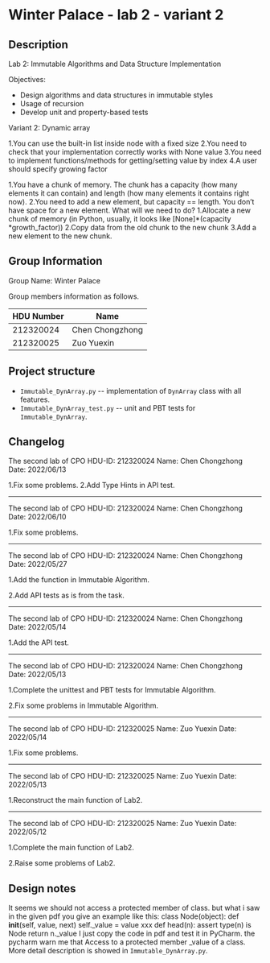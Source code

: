 # Winter Palace - lab 2 - variant 2

## Description

Lab 2: Immutable Algorithms and Data Structure Implementation

Objectives:

- Design algorithms and data structures in immutable styles
- Usage of recursion
- Develop unit and property-based tests

Variant 2:  Dynamic array

1.You can use the built-in list inside node with a fixed size
2.You need to check that your implementation correctly works
with None value
3.You need to implement functions/methods for getting/setting
value by index
4.A user should specify growing factor

1.You have a chunk of memory. The chunk has a capacity
(how many elements it can contain) and length
(how many elements it contains right now).
2.You need to add a new element, but capacity == length.
  You don’t have space for a new element. What will we need to do?
  1.Allocate a new chunk of memory (in Python, usually,
  it looks like [None]*(capacity *growth_factor))
  2.Copy data from the old chunk to the new chunk
  3.Add a new element to the new chunk.

## Group Information

Group Name: Winter Palace

Group members information as follows.

| HDU Number | Name            |
| ---------- | --------------- |
| 212320024  | Chen Chongzhong |
| 212320025  | Zuo Yuexin      |

## Project structure

- `Immutable_DynArray.py` -- implementation of `DynArray` class with all features.
- `Immutable_DynArray_test.py` -- unit and PBT tests for `Immutable_DynArray`.

## Changelog

The second lab of CPO
HDU-ID: 212320024
Name: Chen Chongzhong
Date: 2022/06/13

1.Fix some problems.
2.Add Type Hints in API test.

---

The second lab of CPO
HDU-ID: 212320024
Name: Chen Chongzhong
Date: 2022/06/10

1.Fix some problems.

---

The second lab of CPO
HDU-ID: 212320024
Name: Chen Chongzhong
Date: 2022/05/27

1.Add the function in Immutable Algorithm.

2.Add API tests as is from the task.

---

The second lab of CPO
HDU-ID: 212320024
Name: Chen Chongzhong
Date: 2022/05/14

1.Add the API test.

---

The second lab of CPO
HDU-ID: 212320024
Name: Chen Chongzhong
Date: 2022/05/13

1.Complete the unittest and PBT tests for Immutable Algorithm.

2.Fix some problems in Immutable Algorithm.

---

The second lab of CPO
HDU-ID: 212320025
Name: Zuo Yuexin
Date: 2022/05/14

1.Fix some problems.

---

The second lab of CPO
HDU-ID: 212320025
Name: Zuo Yuexin
Date: 2022/05/13

1.Reconstruct the main function of Lab2.

---

The second lab of CPO
HDU-ID: 212320025
Name: Zuo Yuexin
Date: 2022/05/12

1.Complete the main function of Lab2.

2.Raise some problems of Lab2.

## Design notes

It seems we should not access a protected member of class.
but what i saw in the given pdf you give an example like this:
  class Node(object):
    def __init__(self, value, next)
      self._value = value
      xxx
    def head(n):
      assert type(n) is Node
      return n._value
I just copy the code in pdf and test it in PyCharm.
the pycharm warn me that Access to a protected member _value of a class.
More detail description is showed in `Immutable_DynArray.py`.

